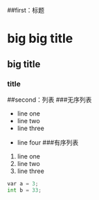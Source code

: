 ##first：标题

# big big title

## big title

### title


##second：列表
###无序列表
* line one
* line two
* line three
- line four
###有序列表
1. line one
2. line two
3. line three


``` python
var a = 3;
int b = 33;
```
